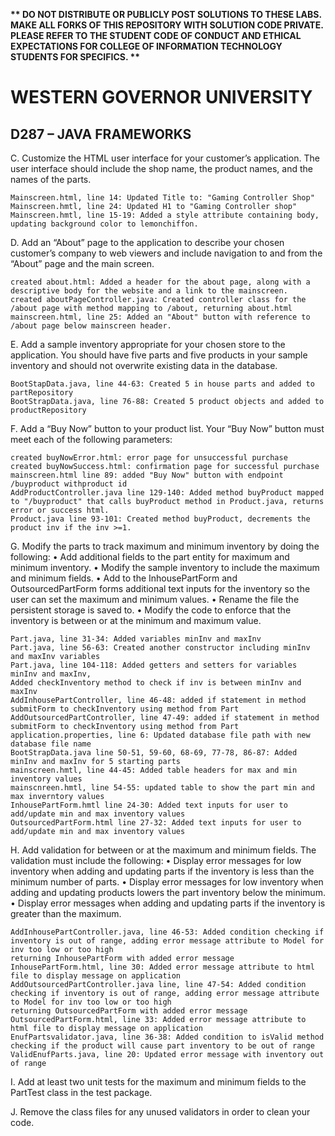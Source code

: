 <strong>** DO NOT DISTRIBUTE OR PUBLICLY POST SOLUTIONS TO THESE LABS. MAKE ALL FORKS OF THIS REPOSITORY WITH SOLUTION CODE PRIVATE. PLEASE REFER TO THE STUDENT CODE OF CONDUCT AND ETHICAL EXPECTATIONS FOR COLLEGE OF INFORMATION TECHNOLOGY STUDENTS FOR SPECIFICS. ** </strong>

# WESTERN GOVERNOR UNIVERSITY 
## D287 – JAVA FRAMEWORKS
C.  Customize the HTML user interface for your customer’s application. The user interface should include the shop name, the product names, and the names of the parts.
    
    Mainscreen.html, line 14: Updated Title to: "Gaming Controller Shop"
    Mainscreen.hmtl, line 24: Updated H1 to "Gaming Controller shop"
    Mainscreen.hmtl, line 15-19: Added a style attribute containing body, updating background color to lemonchiffon.

D.  Add an “About” page to the application to describe your chosen customer’s company to web viewers and include navigation to and from the “About” page and the main screen.
    
    created about.html: Added a header for the about page, along with a descriptive body for the website and a link to the mainscreen.
    created aboutPageController.java: Created controller class for the /about page with method mapping to /about, returning about.html
    mainscreen.html, line 25: Added an "About" button with reference to /about page below mainscreen header.

E.  Add a sample inventory appropriate for your chosen store to the application. You should have five parts and five products in your sample inventory and should not overwrite existing data in the database.

    BootStapData.java, line 44-63: Created 5 in house parts and added to partRepository
    BootStrapData.java, line 76-88: Created 5 product objects and added to productRepository

F.  Add a “Buy Now” button to your product list. Your “Buy Now” button must meet each of the following parameters:

    created buyNowError.html: error page for unsuccessful purchase
    created buyNowSuccess.html: confirmation page for successful purchase
    mainscreen.html line 89: added "Buy Now" button with endpoint /buyproduct withproduct id
    AddProductController.java line 129-140: Added method buyProduct mapped to "/buyproduct" that calls buyProduct method in Product.java, returns error or success html.
    Product.java line 93-101: Created method buyProduct, decrements the product inv if the inv >=1.
    


G.  Modify the parts to track maximum and minimum inventory by doing the following:
•  Add additional fields to the part entity for maximum and minimum inventory.
•  Modify the sample inventory to include the maximum and minimum fields.
•  Add to the InhousePartForm and OutsourcedPartForm forms additional text inputs for the inventory so the user can set the maximum and minimum values.
•  Rename the file the persistent storage is saved to.
•  Modify the code to enforce that the inventory is between or at the minimum and maximum value.

    Part.java, line 31-34: Added variables minInv and maxInv
    Part.java, line 56-63: Created another constructor including minInv and maxInv variables
    Part.java, line 104-118: Added getters and setters for variables minInv and maxInv,
    Added checkInventory method to check if inv is between minInv and maxInv
    AddInhousePartController, line 46-48: added if statement in method submitForm to checkInventory using method from Part
    AddOutsourcedPartController, line 47-49: added if statement in method submitForm to checkInventory using method from Part
    application.properties, line 6: Updated database file path with new database file name
    BootStrapData.java line 50-51, 59-60, 68-69, 77-78, 86-87: Added minInv and maxInv for 5 starting parts
    mainscreen.hmtl, line 44-45: Added table headers for max and min inventory values
    mainscnreen.hmtl, line 54-55: updated table to show the part min and max inverntory values
    InhousePartForm.hmtl line 24-30: Added text inputs for user to add/update min and max inventory values
    OutsourcedPartForm.html line 27-32: Added text inputs for user to add/update min and max inventory values
    


H.  Add validation for between or at the maximum and minimum fields. The validation must include the following:
•  Display error messages for low inventory when adding and updating parts if the inventory is less than the minimum number of parts.
•  Display error messages for low inventory when adding and updating products lowers the part inventory below the minimum.
•  Display error messages when adding and updating parts if the inventory is greater than the maximum.

    AddInhousePartController.java, line 46-53: Added condition checking if inventory is out of range, adding error message attribute to Model for inv too low or too high
    returning InhousePartForm with added error message
    InhousePartForm.html, line 30: Added error message attribute to html file to display message on application
    AddOutsourcedPartController.java line, line 47-54: Added condition checking if inventory is out of range, adding error message attribute to Model for inv too low or too high
    returning OutsourcedPartForm with added error message
    OutsourcedPartForm.html, line 33: Added error message attribute to html file to display message on application
    EnufPartsvalidator.java, line 36-38: Added condition to isValid method checking if the product will cause part inventory to be out of range
    ValidEnufParts.java, line 20: Updated error message with inventory out of range 

I.  Add at least two unit tests for the maximum and minimum fields to the PartTest class in the test package.


J.  Remove the class files for any unused validators in order to clean your code.